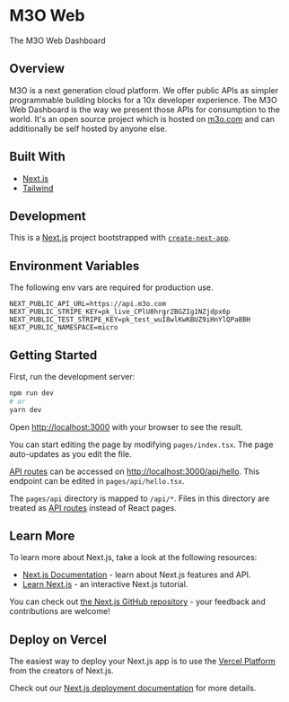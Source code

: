 # M3O Web

The M3O Web Dashboard

## Overview

M3O is a next generation cloud platform. We offer public APIs as simpler programmable building blocks for a 10x developer experience. The M3O Web 
Dashboard is the way we present those APIs for consumption to the world. It's an open source project which is hosted on [m3o.com](https://m3o.com) and 
can additionally be self hosted by anyone else.

## Built With

- [Next.js](https://nextjs.org/)
- [Tailwind](https://tailwindcss.com/)

## Development

This is a [Next.js](https://nextjs.org/) project bootstrapped with [`create-next-app`](https://github.com/vercel/next.js/tree/canary/packages/create-next-app).

## Environment Variables

The following env vars are required for production use.

```
NEXT_PUBLIC_API_URL=https://api.m3o.com
NEXT_PUBLIC_STRIPE_KEY=pk_live_CPlU8hrgrZBGZIg1NZjdpx6p
NEXT_PUBLIC_TEST_STRIPE_KEY=pk_test_wuI8wlKwKBUZ9iHnYlQPa8BH
NEXT_PUBLIC_NAMESPACE=micro
```

## Getting Started

First, run the development server:

```bash
npm run dev
# or
yarn dev
```

Open [http://localhost:3000](http://localhost:3000) with your browser to see the result.

You can start editing the page by modifying `pages/index.tsx`. The page auto-updates as you edit the file.

[API routes](https://nextjs.org/docs/api-routes/introduction) can be accessed on [http://localhost:3000/api/hello](http://localhost:3000/api/hello). This endpoint can be edited in `pages/api/hello.tsx`.

The `pages/api` directory is mapped to `/api/*`. Files in this directory are treated as [API routes](https://nextjs.org/docs/api-routes/introduction) instead of React pages.

## Learn More

To learn more about Next.js, take a look at the following resources:

- [Next.js Documentation](https://nextjs.org/docs) - learn about Next.js features and API.
- [Learn Next.js](https://nextjs.org/learn) - an interactive Next.js tutorial.

You can check out [the Next.js GitHub repository](https://github.com/vercel/next.js/) - your feedback and contributions are welcome!

## Deploy on Vercel

The easiest way to deploy your Next.js app is to use the [Vercel Platform](https://vercel.com/new?utm_medium=default-template&filter=next.js&utm_source=create-next-app&utm_campaign=create-next-app-readme) from the creators of Next.js.

Check out our [Next.js deployment documentation](https://nextjs.org/docs/deployment) for more details.
